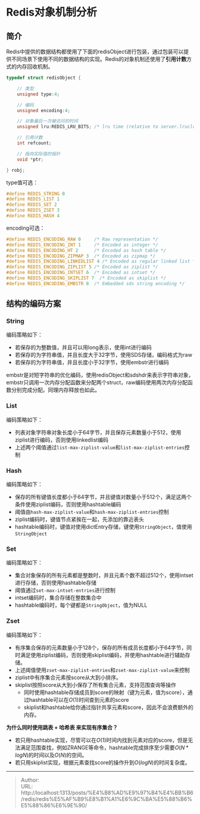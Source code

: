 # Redis对象机制分析


## 简介

Redis中提供的数据结构都使用了下面的redisObject进行包装，通过包装可以提供不同场景下使用不同的数据结构的实现。Redis的对象机制还使用了**引用计数**方式的内存回收机制。

```c
typedef struct redisObject {

    // 类型
    unsigned type:4;

    // 编码
    unsigned encoding:4;

    // 对象最后一次被访问的时间
    unsigned lru:REDIS_LRU_BITS; /* lru time (relative to server.lruclock) */

    // 引用计数
    int refcount;

    // 指向实际值的指针
    void *ptr;

} robj;
```



type值可选：

```c
#define REDIS_STRING 0
#define REDIS_LIST 1
#define REDIS_SET 2
#define REDIS_ZSET 3
#define REDIS_HASH 4
```



encoding可选：

```c
#define REDIS_ENCODING_RAW 0     /* Raw representation */
#define REDIS_ENCODING_INT 1     /* Encoded as integer */
#define REDIS_ENCODING_HT 2      /* Encoded as hash table */
#define REDIS_ENCODING_ZIPMAP 3  /* Encoded as zipmap */
#define REDIS_ENCODING_LINKEDLIST 4 /* Encoded as regular linked list */
#define REDIS_ENCODING_ZIPLIST 5 /* Encoded as ziplist */
#define REDIS_ENCODING_INTSET 6  /* Encoded as intset */
#define REDIS_ENCODING_SKIPLIST 7  /* Encoded as skiplist */
#define REDIS_ENCODING_EMBSTR 8  /* Embedded sds string encoding */
```


## 结构的编码方案

### String

编码策略如下：

- 若保存的为整数值，并且可以用long表示，使用int进行编码
- 若保存的为字符串值，并且长度大于32字节，使用SDS存储，编码格式为raw
- 若保存的为字符串值，并且长度小于32字节，使用embstr进行编码



embstr是对短字符串的优化编码，使用redisObject和sdshdr来表示字符串对象，embstr只调用一次内存分配函数来分配两个struct，raw编码使用两次内存分配函数分别完成分配。同理内存释放也如此。



### List

编码策略如下：

- 列表对象字符串对象长度小于64字节，并且保存元素数量小于512，使用ziplist进行编码，否则使用linkedlist编码
- 上述两个阈值通过`list-max-ziplist-value`和`list-max-ziplist-entries`控制





### Hash

编码策略如下：

- 保存的所有键值长度都小于64字节，并且键值对数量小于512个，满足这两个条件使用ziplist编码，否则使用hashtable编码
- 阈值由`hash-max-ziplist-value`和`hash-max-ziplist-entries`控制
- ziplist编码时，键值节点紧挨在一起，先添加的靠近表头
- hashtable编码时，键值对使用dictEntry存储，键使用`StringObject`，值使用`StringObject`



### Set

编码策略如下：

- 集合对象保存的所有元素都是整数时，并且元素个数不超过512个，使用intset进行存储，否则使用hashtable存储
- 阈值通过`set-max-intset-entries`进行控制
- intset编码时，集合存储在整数集合中
- hashtable编码时，每个键都是`StringObject`，值为NULL



### Zset



编码策略如下：

- 有序集合保存的元素数量小于128个，保存的所有成员长度都小于64字节，同时满足使用ziplist编码，否则使用skiplist编码，并使用hashtable进行辅助存储。
- 上述阈值使用`zset-max-ziplist-entries`和`zset-max-ziplist-value`来控制
- ziplist中有序集合元素按score从大到小排序。
- skiplist按照score从大到小保存了所有集合元素，支持范围查询等操作
  - 同时使用hashtable存储成员到score的映射（键为元素，值为score），通过hashtable可以在$O(1)$时间查到元素的score
  - skiplist和hashtable给你通过指针共享元素和score，因此不会浪费额外的内存。



**为什么同时使用跳表 &#43; 哈希表 来实现有序集合？**

- 若只用hashtable实现，尽管可以在$O(1)$时间内找到元素对应的score，但是无法满足范围查找，例如ZRANGE等命令，hashtable完成排序至少需要$O(N * logN)$的时间以及$O(N)$的空间。
- 若只用skiplist实现，根据元素查找score的操作升到$O(logN)$的时间复杂度。


---

> Author:   
> URL: http://localhost:1313/posts/%E4%B8%AD%E9%97%B4%E4%BB%B6/redis/redis%E5%AF%B9%E8%B1%A1%E6%9C%BA%E5%88%B6%E5%88%86%E6%9E%90/  

